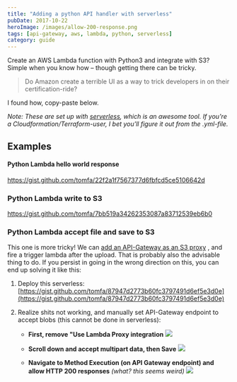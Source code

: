 ```yaml
---
title: "Adding a python API handler with serverless"
pubDate: 2017-10-22
heroImage: /images/allow-200-response.png
tags: [api-gateway, aws, lambda, python, serverless]
category: guide
---
```


Create an AWS Lambda function with Python3 and integrate with S3?
Simple when you know how – though getting there can be tricky.

> Do Amazon create a terrible UI as a way to trick developers in on their certification-ride?

I found how, copy-paste below.

_Note: These are set up with [serverless](https://serverless.com/), which is an
awesome tool. If you're a Cloudformation/Terraform-user, I bet you'll figure it
out from the .yml-file._

## Examples

#### Python Lambda hello world response

https://gist.github.com/tomfa/22f2a1f7567377d6fbfcd5ce5106642d

### Python Lambda write to S3

https://gist.github.com/tomfa/7bb519a34262353087a83712539eb6b0

### Python Lambda accept file and save to S3

This one is more tricky! We can
[add an API-Gateway as an S3 proxy](http://docs.aws.amazon.com/apigateway/latest/developerguide/integrating-api-with-aws-services-s3.html)
, and fire a trigger lambda after the upload. That is probably also the advisable
thing to do. If you persist in going in the wrong direction on this, you can
end up solving it like this:

1.  Deploy this serverless: [https://gist.github.com/tomfa/87947d2773b60fc3797491d6ef5e3d0e](https://gist.github.com/tomfa/87947d2773b60fc3797491d6ef5e3d0e)

2.  Realize shits not working, and manually set API-Gateway endpoint to accept blobs (this cannot be done in serverless):

    - **First, remove "Use Lambda Proxy integration** ![](/images/remove-lambda-proxy.png)

    - **Scroll down and accept multipart data, then Save** ![](/images/accept-multipart.png)

    - **Navigate to Method Execution (on API Gateway endpoint) and allow HTTP 200 responses** _(what? this seems weird)_ ![](/images/allow-200-response.png)
